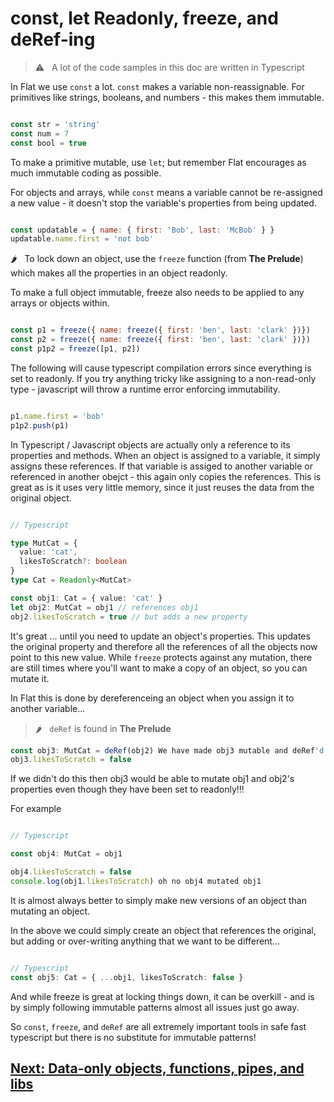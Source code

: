# const, let Readonly, freeze, and deRef-ing

> ⚠️ &nbsp; A lot of the code samples in this doc are written in Typescript

In Flat we use `const` a lot.
`const` makes a variable non-reassignable.
For primitives like strings, booleans, and numbers - this makes them immutable.

```javascript

const str = 'string'
const num = 7
const bool = true

```

To make a primitive mutable, use `let`; but remember Flat encourages as much immutable coding as possible. 

For objects and arrays, while `const` means a variable cannot be re-assigned a new value - it doesn't stop the variable's properties from being updated.

```javascript

const updatable = { name: { first: 'Bob', last: 'McBob' } }
updatable.name.first = 'not bob'

```

🌶️ &nbsp; To lock down an object, use the `freeze` function (from **The Prelude**) which makes all the properties in an object readonly.

To make a full object immutable, freeze also needs to be applied to any arrays or objects within.

```javascript

const p1 = freeze({ name: freeze({ first: 'ben', last: 'clark' })})
const p2 = freeze({ name: freeze({ first: 'ben', last: 'clark' })})
const p1p2 = freeze([p1, p2])

```

The following will cause typescript compilation errors since everything is set to readonly.
If you try anything tricky like assigning to a non-read-only type - javascript will throw a runtime error enforcing immutability.

```javascript

p1.name.first = 'bob'
p1p2.push(p1)

```

In Typescript / Javascript objects are actually only a reference to its properties and methods. When an object is assigned to a variable, it simply assigns these references. If that variable is assiged to another variable or referenced in another obejct - this again only copies the references. This is great as is it uses very little memory, since it just reuses the data from the original object.

```typescript

// Typescript

type MutCat = {
  value: 'cat',
  likesToScratch?: boolean
}
type Cat = Readonly<MutCat>

const obj1: Cat = { value: 'cat' }
let obj2: MutCat = obj1 // references obj1
obj2.likesToScratch = true // but adds a new property

```

It's great ... until you need to update an object's properties.
This updates the original property and therefore all the references of all the objects now point to this new value.
While `freeze` protects against any mutation, there are still times where you'll want to make a copy of an object,
so you can mutate it.

In Flat this is done by dereferenceing an object when you assign it to another variable...

> 🌶️ &nbsp; `deRef` is found in **The Prelude**

```typescript
const obj3: MutCat = deRef(obj2) We have made obj3 mutable and deRef'd it, as to not mutate obj1 or obj2
obj3.likesToScratch = false
```

If we didn't do this then obj3 would be able to mutate obj1 and obj2's properties even though they have been set to readonly!!!

For example

```typescript

// Typescript

const obj4: MutCat = obj1

obj4.likesToScratch = false
console.log(obj1.likesToScratch) oh no obj4 mutated obj1
```

It is almost always better to simply make new versions of an object than mutating an object.

In the above we could simply create an object that references the original, but adding or over-writing anything that we want to be different...

```typescript

// Typescript
const obj5: Cat = { ...obj1, likesToScratch: false }

```

And while freeze is great at locking things down, it can be overkill - and is by simply following immutable patterns almost all
issues just go away.

So `const`, `freeze`, and `deRef` are all extremely important tools in safe fast typescript but there is no substitute for immutable patterns!

## [Next: Data-only objects, functions, pipes, and libs](https://github.com/attack-monkey/flat-code-guide/blob/master/Data-only%20objects%2C%20functions%2C%20pipes%2C%20and%20libs.md)

